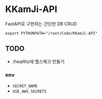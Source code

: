 # KKamJi-API
FastAPI로 구현하는 간단한 DB CRUD

`export PYTHONPATH="/root/Code/KKamJi-API"`

## TODO
- /healthz에 헬스체크 만들기


### env

- `SECRET_NAME`
- `USE_AWS_SECRETS`